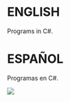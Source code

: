 # ENGLISH 
Programs in C#.

# ESPAÑOL
Programas en C#.

<a href= #><img src="https://cdn-images-1.medium.com/max/1200/1*JtC1CS6-OT218_QzRlLXFw.gif"/></a>

